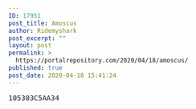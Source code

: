 ```yaml
---
ID: 17951
post_title: Amoscus
author: Ridemyshark
post_excerpt: ""
layout: post
permalink: >
  https://portalrepository.com/2020/04/18/amoscus/
published: true
post_date: 2020-04-18 15:41:24
---
```

<pre>105303C5AA34</pre>